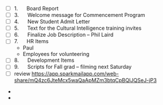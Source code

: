 - [ ] 1.      Board Report
- [ ] 3.      Welcome message for Commencement Program
- [ ] 4.      New Student Admit Letter
- [ ] 5.      Text for the Cultural Intelligence training invites
- [ ] 6.      Finalize Job Description – Phil Laird
- [ ] 7.      HR Items
    - Paul
    - Employees for volunteering
- [ ] 8.      Development Items
- [ ] 9.      Scripts for Fall grad – filming next Saturday
- [ ] review https://app.sparkmailapp.com/web-share/mQ4zc6JteMcx5waQaApMZm3btqCpBQlJQSeJ-jP3
- 
- 
